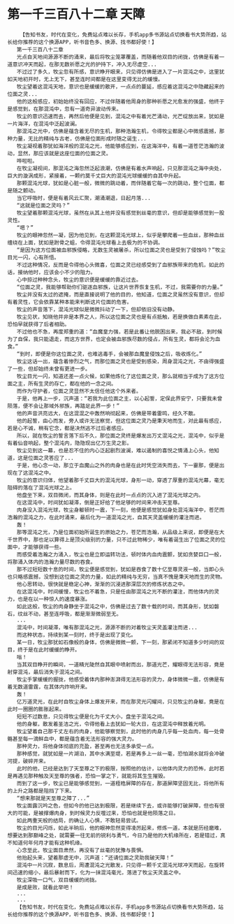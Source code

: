 # 第一千三百八十二章 天障
        【告知书友，时代在变化，免费站点难以长存，手机app多书源站点切换看书大势所趋，站长给你推荐的这个换源APP，听书音色多、换源、找书都好使！】
       第一千三百八十二章
       光点自天地间源源不断的涌来，最后将牧尘笼罩覆盖，而随着他双目的闭拢，仿佛是有着一道意识冲天而起，在那无数祈愿之光的护持下，冲入无尽虚空...
       不过过了多久，牧尘忽有所感，意识睁开眼来，只见得仿佛是进入了一片混沌之中，这里犹如天地初开时，无上无下，甚至连时间都是在这里变得无比的缓慢。
       牧尘望着这混沌天地，意识也是缓缓的散开，一点点的蔓延，感应着这混沌之中隐藏起来的位面之灵...
       他的这般感应，初始始终没有回应，不过伴随着他周身的那种祈愿之光愈发的强盛，他终于是感觉到，在那混沌中，忽有一道奇异波动传来。
       牧尘的意识迅速而去，再然后他便是见到，混沌之中有着光芒涌动，光芒绽放出来，犹如是一片海洋，在混沌中泛起波澜。
       那混沌之光中，仿佛是蕴含着无尽的生机，那种浩瀚生机，令得牧尘都是心中微感震撼，那种力量，无比的精纯与古老，仿佛是位面形成时随之诞生...
       牧尘凝视着那犹如海洋般的混沌之光，他能够感应到，在这海洋中，有着一道苍茫浩瀚的波动，显然，那应该就是这座位面的位面之灵。
       哗啦啦。
       在牧尘凝视间，那混沌之海忽然泛起浪潮，仿佛是有着水声响起，只见那混沌之海中央处，巨大的漩涡成形，紧接着，一颗约莫千丈巨大的混沌光球缓缓的自其中升起。
       那颗混沌光球，犹如是心脏一般，微微的跳动着，而伴随着它每一次的跳动，整个位面，都是随之颤动。
       当它呼吸时，便是有着风云汇聚，潮涌潮退，日起月落...
       “这就是位面之灵吗？”
       牧尘望着那颗混沌光球，虽然在从其上他并没有感觉到丝毫的意识，但却是能够感觉到一股灵性。
       “嗯？”
       牧尘的眼神忽然一凝，因为他见到，在这颗混沌光球上，似乎是攀爬着一些血丝，那种血丝缠绕在上面，犹如是跗骨之蛆，令得混沌光球看上去极为的不协调。
       “是因为这方位面被血邪族侵略，无数生灵被屠杀，所以位面之灵也是受到了侵蚀吗？”牧尘目光一闪，心有所悟。
       不过这种情况，反而是令得他心头微喜，位面之灵已经感受到了血邪族带来的危机，如此的话，接纳他时，应该会小不少的阻力。
       心中掠过种种念头，牧尘的意识便是缓缓的靠近过去。
       “位面之灵，我能够帮助你们驱逐血邪族，让这片世界恢复生机，不过，我需要你的力量。”
       牧尘并没有太过的遮掩，而是直接说明了他的目的，他知道，位面之灵虽然没有意识，但却有着灵性，它会依靠某种本能来判断这片位面的危害。
       牧尘的声音落下，混沌光球似是微微抖动了一下，但却依旧没有动静。
       牧尘见状，知晓他并非是本界之人，所以这位面之灵也是有点抵触，若是换做白素素在此，恐怕早就获得了后者相助。
       不过他也不急，再度郑重的道：“血魔皇力强，若是此番让他脱困出来，我必不敌，到时候为了自保，我只能退走，而这方世界，也定会被血邪族尽数的侵占，所有生灵，都将会沦为血食。”
       “到时，即便是你这位面之灵，也难逃毒手，会被那血魔皇侵蚀之后，吸收炼化。”
       牧尘这话一出，蕴含着惨烈之气，而那位面之灵也是受到感染，周身混沌之光，不由得强盛了一些，但却始终未曾有更进一步。
       牧尘目光一闪，知道还差一点火候，如果他炼化了这位面之灵，那么就相当于成为了这方位面之主，所有生灵的存亡，都在他的一念之间。
       而作为守护者，位面之灵显然不太信任他这个外来者。
       于是，他再上一步，沉声道：“若我为此位面之主，以心起誓，定保此界安宁，只要我未曾陨落，便不会让那域外邪族，再踏足此界一步！”
       他的声音洪亮远大，在这混混之中轰然响彻起来，仿佛是带着雷鸣，经久不散。
       他的起誓，由心而发，旁人或许无法察觉，但这位面之灵乃是秉天地而生，对此最有感应，若是心不诚，稍有它念，都是决然逃不过后者感应。
       所以，就在牧尘的誓言落下后不久，那位面之灵终是爆发出万丈混沌之光，混沌中，似乎是有着仙音响起，整个混沌内，隐隐现出亿万生灵之影。
       牧尘见到这一幕，也是忍不住的内心泛起剧烈波澜，难以遏制的喜悦之情涌上心头，他知道，这是位面之灵答应了...
       于是，他心念一动，那立于血魔山之外的肉身也是在此时凭空消失而去，下一霎那，便是出现在了这混沌之中。
       牧尘的意识归体，他望着那千丈巨大的混沌光球，身形一动，穿透了厚重的混沌光幕，毫无阻碍的落在了混沌光球之上。
       他盘坐下来，双目微闭，而其身体，则是在此时一点点的沉入进了混沌光球之内。
       在这混沌中，时间犹如凝滞，倒是正好给了他足够的时间来冲击天至尊。
       肉身没入混沌光球，牧尘身躯顿时一震，下一刻，他便是感觉犹如身处混沌海洋中，苍茫而浩瀚的混沌之力，在此时涌来，最后化为一道混沌之光，自其天灵盖缓缓的灌注而进。
       轰！
       那等混沌之光，乃是位面初始所诞生的原始之力，苍茫而浩瀚，从品级上来说，即便是在大千世界中，那也足以算得上是顶尖级别的力量，只不过此物稀少，唯有着诞生出了位面之灵的位面中，才能够获得一些。
       而感受着浩瀚之力涌入，牧尘也是立即运转功法，顿时体内血肉震颤，犹如贪婪巨口一般，将那涌入体内的浩瀚力量尽数的吞食。
       那不过短短数十息的时间，牧尘便是感觉到，犹如是吞食了数十亿至尊灵液一般，当即心头也只略感震撼，没想到这位面之灵的力量，如此的精纯与无穷，当真不愧是秉天地而生的灵物。
       他心思转动，很快就是稳定心神，渐渐的沉浸进那深层次的修炼状态之中。
       在这混沌中，时间缓慢，牧尘也不着急，只是任由那混沌之光不断的灌注，而他体内的灵力，也是在以一种惊人的速度暴涨。
       如此这般，牧尘的肉身静坐于混沌之中，仿佛是过去了数十载的时间，而其身形，犹如磐石，纹丝不动，甚至连呼吸，都是渐渐微弱至无。
       ...
       混沌中，时间凝滞，唯有那混沌之光，源源不断的对着牧尘天灵盖灌注而进...
       而这种状态，持续到某一刻时，终于是出现了变化。
       某一日，牧尘那犹如石像般的身体，仿佛是微微一颤，下一刻，那紧闭不知道多少时间的双目，终于是在此时缓缓的睁开。
       嗡！
       当其双目睁开的瞬间，一道精光陡然自其眼中喷射而出，那道光芒，耀眼得无法形容，竟是射穿混沌，最后消失于混沌之间。
       牧尘手掌缓缓的握拢，他感受着体内那种澎湃得无法形容的灵力，身体微微一震，仿佛是有着无数道雷霆，在其体内炸响开来。
       轰！
       亿万道灵光，在此时自牧尘身体上爆发开来，而在那灵光闪耀间，只见牧尘的身躯，竟是在此时一圈圈的膨胀起来。
       短短不过数息，只见得牧尘便是化为千丈大小，盘坐于混沌之间。
       他的身躯，散发着圣洁之光，令得他看上去犹如一轮大日，在这混沌中释放着光明。
       牧尘望着自己那千丈左右的肉身，他能够察觉到，此时他的肉身几乎每一处血肉，每一处骨骼甚至每一滴鲜血中，都是蕴含着无法形容的强大灵力。
       那种灵力，将他身体彻底的充盈，甚至再也无法多承受一点。
       那种感觉，就犹如是一片湖泊，其中水满至堤，若是再多上一丝一毫，恐怕湖水就将会冲破河提，破碎开来。
       此时的他，已经是达到了天至尊之下的极限，按照他的估计，以他体内灵力的恐怖，此时若是再遇见那种触及天至尊的强者，恐怕一掌之下，就能将其生生摧毁。
       而到了这一步，牧尘已是能够感觉到，一道桎梏屏障的存在，那道屏障坚固无比，将他所有的上升之路都是阻挡了下来。
       “想来那就是天至尊之障了...”
       牧尘面露沉吟之色，但如今的他已达到极限，若是继续下去，或许能够打破屏障，但也有很大的可能，是被撑爆肉身，到时候灵力反噬过来，恐怕也就是他陨落之日。
       如此两重天般的结局，的确让人心惧，不敢轻易尝试。
       牧尘的目光闪烁，如此半晌后，他的眼神忽然变得凌厉起来，修炼一道，本就是历经磨难，想要达到那巅峰之处，就需要一往无前的锐利与勇气，今日乃是他的大机缘所在，若是错过，真不知道何年何月才能有这种机缘。
       心念至此，牧尘面目肃然，再没有了丝毫的犹豫与畏惧。
       他抬起头来，望着那虚无中，沉声道：“还请位面之灵助我破天障！”
       混沌中一片沉寂，数息后，周遭混沌之光散发，只见得一颗千丈混沌光球冲天而起，在旋转间迅速的缩小，最后暴射而下，化为一抹混沌毫光，落进了牧尘天灵盖之中。
       牧尘深吸一口气，双目缓缓的闭拢。
       是成是败，就看此举吧！
       ...
       ...
       【告知书友，时代在变化，免费站点难以长存，手机app多书源站点切换看书大势所趋，站长给你推荐的这个换源APP，听书音色多、换源、找书都好使！】